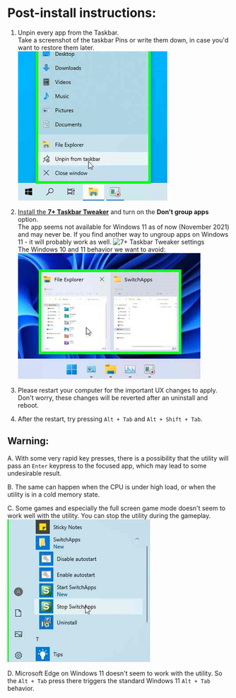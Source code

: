 # Post-install instructions:

1. Unpin every app from the Taskbar.  
Take a screenshot of the taskbar Pins or write them down, in case you'd want to restore them later.  
![Unpin from the taskbar](/docs/_assets/01_Taskbar.png?raw=true "Unpin from the taskbar")

2. [Install the **7+ Taskbar Tweaker**](https://rammichael.com/7-taskbar-tweaker) and turn on the **Don't group apps** option.  
The app seems not available for Windows 11 as of now (November 2021) and may never be. If you find another way to ungroup apps on Windows 11 - it will probably work as well.
![7+ Taskbar Tweaker settings](/../assets/readme/7tt.png?raw=true "7+ Taskbar Tweaker settings")  
The Windows 10 and 11 behavior we want to avoid:  
![No ungroup on Windows 11](/docs/_assets/03_NoUngroup.png?raw=true "No ungroup on Windows 11")

3. Please restart your computer for the important UX changes to apply.  
Don't worry, these changes will be reverted after an uninstall and reboot.

4. After the restart, try pressing `Alt + Tab` and `Alt + Shift + Tab`.

## Warning:

A. With some very rapid key presses, there is a possibility that the utility will pass an `Enter` keypress to the focused app, which may lead to some undesirable result.

B. The same can happen when the CPU is under high load, or when the utility is in a cold memory state.

C. Some games and especially the full screen game mode doesn't seem to work well with the utility. You can stop the utility during the gameplay.  
![Stop from the Start Menu](/docs/_assets/02_StartMenu.png?raw=true "Stop from the Start Menu")

D. Microsoft Edge on Windows 11 doesn't seem to work with the utility. So the `Alt + Tab` press there triggers the standard Windows 11 `Alt + Tab` behavior.
